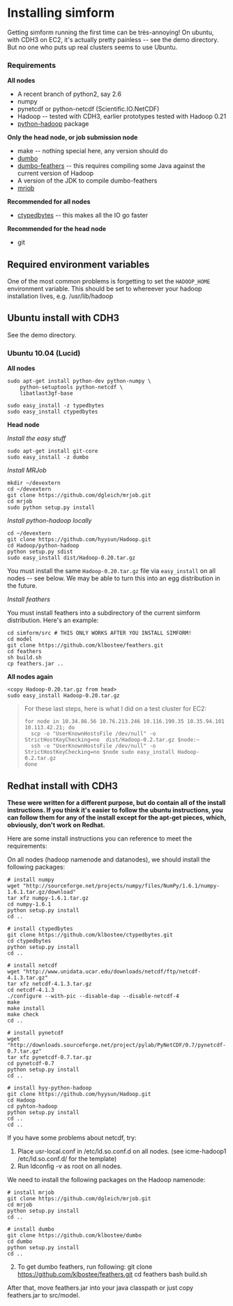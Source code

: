Installing simform
====================

Getting simform running the first time can be très-annoying!  On ubuntu, with
CDH3 on EC2, it's actually pretty painless -- see the demo directory.  
But no one who puts up real clusters seems to use Ubuntu.  

### Requirements

**All nodes**

* A recent branch of python2, say 2.6
* numpy
* pynetcdf or python-netcdf (Scientific.IO.NetCDF)
* Hadoop -- tested with CDH3, earlier prototypes tested with Hadoop 0.21
* [python-hadoop](https://github.com/hyysun/Hadoop.git) package

**Only the head node, or job submission node**

* make -- nothing special here, any version should do
* [dumbo](https://github.com/klbostee/dumbo)
* [dumbo-feathers](https://github.com/klbostee/feathers) -- this requires compiling some Java against the
  current version of Hadoop  
* A version of the JDK to compile dumbo-feathers  
* [mrjob](https://github.com/Yelp/mrjob)

**Recommended for all nodes**

* [ctypedbytes](https://github.com/klbostee/ctypedbytes) -- this makes
all the IO go faster

**Recommended for the head node**

* git

Required environment variables
-----------

One of the most common problems is forgetting to set the `HADOOP_HOME`
environment variable.  This should be set to whereever your hadoop
installation lives, e.g. /usr/lib/hadoop

Ubuntu install with CDH3
-------------

See the demo directory.

### Ubuntu 10.04 (Lucid)

**All nodes**

    sudo apt-get install python-dev python-numpy \
        python-setuptools python-netcdf \
        libatlast3gf-base
        
    sudo easy_install -z typedbytes 
    sudo easy_install ctypedbytes
    
**Head node**

*Install the easy stuff*

    sudo apt-get install git-core
    sudo easy_install -z dumbo
    
*Install MRJob*

    mkdir ~/devextern
    cd ~/devextern
    git clone https://github.com/dgleich/mrjob.git
    cd mrjob
    sudo python setup.py install
    
*Install python-hadoop locally*

    cd ~/devextern
    git clone https://github.com/hyysun/Hadoop.git
    cd Hadoop/python-hadoop
    python setup.py sdist
    sudo easy_install dist/Hadoop-0.20.tar.gz
    
You must install the same `Hadoop-0.20.tar.gz` file via
`easy_install` on all nodes -- see below.  We may be able to turn
this into an egg distribution in the future.

*Install feathers*

You must install feathers into a subdirectory of the 
current simform distribution.  Here's an example:

    cd simform/src # THIS ONLY WORKS AFTER YOU INSTALL SIMFORM!
    cd model
    git clone https://github.com/klbostee/feathers.git
    cd feathers
    sh build.sh
    cp feathers.jar ..
    
**All nodes again**

    <copy Hadoop-0.20.tar.gz from head>
    sudo easy_install Hadoop-0.20.tar.gz
    
> For these last steps, here is what I did on a test cluster for EC2:
> 
>     for node in 10.34.86.56 10.76.213.246 10.116.190.35 10.35.94.101 10.113.42.21; do
>       scp -o "UserKnownHostsFile /dev/null" -o StrictHostKeyChecking=no  dist/Hadoop-0.2.tar.gz $node:~
>       ssh -o "UserKnownHostsFile /dev/null" -o StrictHostKeyChecking=no $node sudo easy_install Hadoop-0.2.tar.gz
>     done
    

Redhat install with CDH3
--------------

**These were written for a different purpose, but do contain all
of the install instructions.  If you think it's easier to follow
the ubuntu instructions, you can follow them for any of the install
except for the apt-get pieces, which, obviously, don't work on Redhat.**

Here are some install instructions you can reference to meet the requirements:

On all nodes (hadoop namenode and datanodes), we should install the following packages:

    # install numpy
    wget "http://sourceforge.net/projects/numpy/files/NumPy/1.6.1/numpy-1.6.1.tar.gz/download"
    tar xfz numpy-1.6.1.tar.gz
    cd numpy-1.6.1
    python setup.py install
    cd ..

    # install ctypedbytes
    git clone https://github.com/klbostee/ctypedbytes.git
    cd ctypedbytes
    python setup.py install
    cd ..

    # install netcdf
    wget "http://www.unidata.ucar.edu/downloads/netcdf/ftp/netcdf-4.1.3.tar.gz" 
    tar xfz netcdf-4.1.3.tar.gz 
    cd netcdf-4.1.3 
    ./configure --with-pic --disable-dap --disable-netcdf-4 
    make 
    make install 
    make check
    cd ..

    # install pynetcdf
    wget "http://downloads.sourceforge.net/project/pylab/PyNetCDF/0.7/pynetcdf-0.7.tar.gz"
    tar xfz pynetcdf-0.7.tar.gz 
    cd pynetcdf-0.7 
    python setup.py install 
    cd ..

    # install hyy-python-hadoop
    git clone https://github.com/hyysun/Hadoop.git
    cd Hadoop
    cd pyhton-hadoop
    python setup.py install
    cd ..
    cd ..

If you have some problems about netcdf, try:
1. Place usr-local.conf in /etc/ld.so.conf.d on all nodes.
(see icme-hadoop1 /etc/ld.so.conf.d/ for the template)
2. Run ldconfig -v as root on all nodes.

We need to install the following packages on the Hadoop namenode:

    # install mrjob
    git clone https://github.com/dgleich/mrjob.git
    cd mrjob
    python setup.py install
    cd ..

    # install dumbo
    git clone https://github.com/klbostee/dumbo
    cd dumbo
    python setup.py install
    cd ..
    
2. To get dumbo feathers, run following:
git clone https://github.com/klbostee/feathers.git
cd feathers
bash build.sh

After that, move feathers.jar into your java classpath or just copy feathers.jar to src/model.
    

